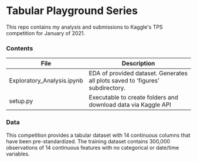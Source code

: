 # Tabular Playground Series

This repo contains my analysis and submissions to Kaggle's TPS competition for January of 2021.

### Contents


| File                       | Description                                                                   |
|----------------------------|-------------------------------------------------------------------------------|
| Exploratory_Analysis.ipynb | EDA of provided dataset. Generates all plots saved to 'figures' subdirectory. |
| setup.py                   | Executable to create folders and download data via Kaggle API                 |


### Data

This competition provides a tabular dataset with 14 continuous columns that have been pre-standardized. The training dataset contains 300,000 observations of 14 continuous features with no categorical or date/time variables.
